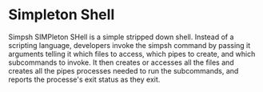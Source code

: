 # Simpleton Shell

Simpsh SIMPleton SHell is a simple stripped down shell. Instead of a scripting language, developers invoke the simpsh command by passing it arguments telling it which files to access, which pipes to create, and which subcommands to invoke. It then creates or accesses all the files and creates all the pipes processes needed to run the subcommands, and reports the processe's exit status as they exit.

